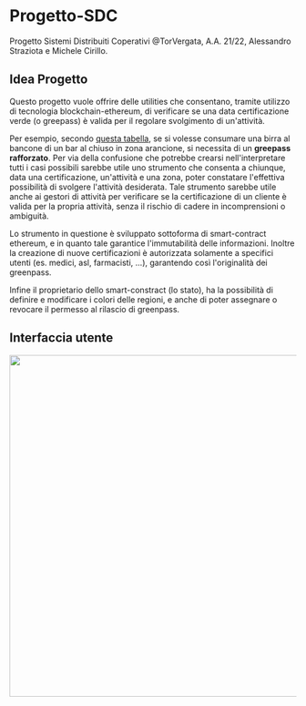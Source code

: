 # Progetto-SDC
Progetto Sistemi Distribuiti Coperativi @TorVergata, A.A. 21/22, Alessandro Straziota e Michele Cirillo.

## Idea Progetto
Questo progetto vuole offrire delle utilities che consentano, tramite utilizzo di tecnologia blockchain-ethereum, di verificare se una data certificazione verde (o greepass) è valida per il regolare svolgimento di un'attività.

Per esempio, secondo [questa tabella](https://www.governo.it/sites/governo.it/files/documenti/documenti/Notizie-allegati/tabella_attivita_consentite.pdf), se si volesse consumare una birra al bancone di un bar al chiuso in zona arancione, si necessita di un **greepass rafforzato**.
Per via della confusione che potrebbe crearsi nell'interpretare tutti i casi possibili sarebbe utile uno strumento che consenta a chiunque, data una certificazione, un'attività e una zona, poter constatare l'effettiva possibilità di svolgere l'attività desiderata.
Tale strumento sarebbe utile anche ai gestori di attività per verificare se la certificazione di un cliente è valida per la propria attività, senza il rischio di cadere in incomprensioni o ambiguità.

Lo strumento in questione è sviluppato sottoforma di smart-contract ethereum, e in quanto tale garantice l'immutabilità delle informazioni.
Inoltre la creazione di nuove certificazioni è autorizzata solamente a specifici utenti (es. medici, asl, farmacisti, ...), garantendo così l'originalità dei greenpass.

Infine il proprietario dello smart-constract (lo stato), ha la possibilità di definire e modificare i colori delle regioni, e anche di poter assegnare o revocare il permesso al rilascio di greenpass.

## Interfaccia utente
<img src="https://github.com/Alessandrostr95/progetto-SDC/raw/main/presentazione_app.gif" height="600"/>
